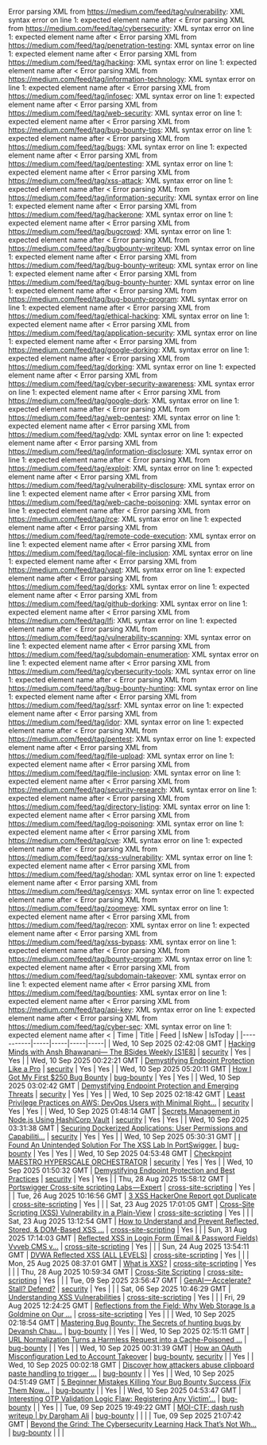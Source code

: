 Error parsing XML from https://medium.com/feed/tag/vulnerability: XML syntax error on line 1: expected element name after <
Error parsing XML from https://medium.com/feed/tag/cybersecurity: XML syntax error on line 1: expected element name after <
Error parsing XML from https://medium.com/feed/tag/penetration-testing: XML syntax error on line 1: expected element name after <
Error parsing XML from https://medium.com/feed/tag/hacking: XML syntax error on line 1: expected element name after <
Error parsing XML from https://medium.com/feed/tag/information-technology: XML syntax error on line 1: expected element name after <
Error parsing XML from https://medium.com/feed/tag/infosec: XML syntax error on line 1: expected element name after <
Error parsing XML from https://medium.com/feed/tag/web-security: XML syntax error on line 1: expected element name after <
Error parsing XML from https://medium.com/feed/tag/bug-bounty-tips: XML syntax error on line 1: expected element name after <
Error parsing XML from https://medium.com/feed/tag/bugs: XML syntax error on line 1: expected element name after <
Error parsing XML from https://medium.com/feed/tag/pentesting: XML syntax error on line 1: expected element name after <
Error parsing XML from https://medium.com/feed/tag/xss-attack: XML syntax error on line 1: expected element name after <
Error parsing XML from https://medium.com/feed/tag/information-security: XML syntax error on line 1: expected element name after <
Error parsing XML from https://medium.com/feed/tag/hackerone: XML syntax error on line 1: expected element name after <
Error parsing XML from https://medium.com/feed/tag/bugcrowd: XML syntax error on line 1: expected element name after <
Error parsing XML from https://medium.com/feed/tag/bugbounty-writeup: XML syntax error on line 1: expected element name after <
Error parsing XML from https://medium.com/feed/tag/bug-bounty-writeup: XML syntax error on line 1: expected element name after <
Error parsing XML from https://medium.com/feed/tag/bug-bounty-hunter: XML syntax error on line 1: expected element name after <
Error parsing XML from https://medium.com/feed/tag/bug-bounty-program: XML syntax error on line 1: expected element name after <
Error parsing XML from https://medium.com/feed/tag/ethical-hacking: XML syntax error on line 1: expected element name after <
Error parsing XML from https://medium.com/feed/tag/application-security: XML syntax error on line 1: expected element name after <
Error parsing XML from https://medium.com/feed/tag/google-dorking: XML syntax error on line 1: expected element name after <
Error parsing XML from https://medium.com/feed/tag/dorking: XML syntax error on line 1: expected element name after <
Error parsing XML from https://medium.com/feed/tag/cyber-security-awareness: XML syntax error on line 1: expected element name after <
Error parsing XML from https://medium.com/feed/tag/google-dork: XML syntax error on line 1: expected element name after <
Error parsing XML from https://medium.com/feed/tag/web-pentest: XML syntax error on line 1: expected element name after <
Error parsing XML from https://medium.com/feed/tag/vdp: XML syntax error on line 1: expected element name after <
Error parsing XML from https://medium.com/feed/tag/information-disclosure: XML syntax error on line 1: expected element name after <
Error parsing XML from https://medium.com/feed/tag/exploit: XML syntax error on line 1: expected element name after <
Error parsing XML from https://medium.com/feed/tag/vulnerability-disclosure: XML syntax error on line 1: expected element name after <
Error parsing XML from https://medium.com/feed/tag/web-cache-poisoning: XML syntax error on line 1: expected element name after <
Error parsing XML from https://medium.com/feed/tag/rce: XML syntax error on line 1: expected element name after <
Error parsing XML from https://medium.com/feed/tag/remote-code-execution: XML syntax error on line 1: expected element name after <
Error parsing XML from https://medium.com/feed/tag/local-file-inclusion: XML syntax error on line 1: expected element name after <
Error parsing XML from https://medium.com/feed/tag/vapt: XML syntax error on line 1: expected element name after <
Error parsing XML from https://medium.com/feed/tag/dorks: XML syntax error on line 1: expected element name after <
Error parsing XML from https://medium.com/feed/tag/github-dorking: XML syntax error on line 1: expected element name after <
Error parsing XML from https://medium.com/feed/tag/lfi: XML syntax error on line 1: expected element name after <
Error parsing XML from https://medium.com/feed/tag/vulnerability-scanning: XML syntax error on line 1: expected element name after <
Error parsing XML from https://medium.com/feed/tag/subdomain-enumeration: XML syntax error on line 1: expected element name after <
Error parsing XML from https://medium.com/feed/tag/cybersecurity-tools: XML syntax error on line 1: expected element name after <
Error parsing XML from https://medium.com/feed/tag/bug-bounty-hunting: XML syntax error on line 1: expected element name after <
Error parsing XML from https://medium.com/feed/tag/ssrf: XML syntax error on line 1: expected element name after <
Error parsing XML from https://medium.com/feed/tag/idor: XML syntax error on line 1: expected element name after <
Error parsing XML from https://medium.com/feed/tag/pentest: XML syntax error on line 1: expected element name after <
Error parsing XML from https://medium.com/feed/tag/file-upload: XML syntax error on line 1: expected element name after <
Error parsing XML from https://medium.com/feed/tag/file-inclusion: XML syntax error on line 1: expected element name after <
Error parsing XML from https://medium.com/feed/tag/security-research: XML syntax error on line 1: expected element name after <
Error parsing XML from https://medium.com/feed/tag/directory-listing: XML syntax error on line 1: expected element name after <
Error parsing XML from https://medium.com/feed/tag/log-poisoning: XML syntax error on line 1: expected element name after <
Error parsing XML from https://medium.com/feed/tag/cve: XML syntax error on line 1: expected element name after <
Error parsing XML from https://medium.com/feed/tag/xss-vulnerability: XML syntax error on line 1: expected element name after <
Error parsing XML from https://medium.com/feed/tag/shodan: XML syntax error on line 1: expected element name after <
Error parsing XML from https://medium.com/feed/tag/censys: XML syntax error on line 1: expected element name after <
Error parsing XML from https://medium.com/feed/tag/zoomeye: XML syntax error on line 1: expected element name after <
Error parsing XML from https://medium.com/feed/tag/recon: XML syntax error on line 1: expected element name after <
Error parsing XML from https://medium.com/feed/tag/xss-bypass: XML syntax error on line 1: expected element name after <
Error parsing XML from https://medium.com/feed/tag/bounty-program: XML syntax error on line 1: expected element name after <
Error parsing XML from https://medium.com/feed/tag/subdomain-takeover: XML syntax error on line 1: expected element name after <
Error parsing XML from https://medium.com/feed/tag/bounties: XML syntax error on line 1: expected element name after <
Error parsing XML from https://medium.com/feed/tag/api-key: XML syntax error on line 1: expected element name after <
Error parsing XML from https://medium.com/feed/tag/cyber-sec: XML syntax error on line 1: expected element name after <
| Time | Title | Feed | IsNew | IsToday |
|-----------|-----|-----|-----|-----|
| Wed, 10 Sep 2025 02:42:08 GMT | [Hacking Minds with Ansh Bhawanani— The BSides Weekly \[S1E8\]](https://freedium.cfd/https://medium.com/p/69be171b58d8) | [security](https://medium.com/feed/tag/security) | Yes | Yes |
| Wed, 10 Sep 2025 00:22:21 GMT | [Demystifying Endpoint Protection Like a Pro](https://freedium.cfd/https://medium.com/p/6c481bd9f0a0) | [security](https://medium.com/feed/tag/security) | Yes | Yes |
| Wed, 10 Sep 2025 05:20:11 GMT | [How I Got My First $250 Bug Bounty](https://freedium.cfd/https://medium.com/p/63f500fb4bf8) | [bug-bounty](https://medium.com/feed/tag/bug-bounty) | Yes | Yes |
| Wed, 10 Sep 2025 03:02:42 GMT | [Demystifying Endpoint Protection and Emerging Threats](https://freedium.cfd/https://medium.com/p/2bd985f2c22e) | [security](https://medium.com/feed/tag/security) | Yes | Yes |
| Wed, 10 Sep 2025 02:18:42 GMT | [Least Privilege Practices on AWS: DevOps Users with Minimal Right...](https://freedium.cfd/https://medium.com/p/ca7cb908501f) | [security](https://medium.com/feed/tag/security) | Yes | Yes |
| Wed, 10 Sep 2025 01:48:14 GMT | [Secrets Management in Node.js Using HashiCorp Vault](https://freedium.cfd/https://medium.com/p/b3dfd663dc39) | [security](https://medium.com/feed/tag/security) | Yes | Yes |
| Wed, 10 Sep 2025 03:31:38 GMT | [Securing Dockerized Applications: User Permissions and Capabiliti...](https://freedium.cfd/https://medium.com/p/54841c5bed9e) | [security](https://medium.com/feed/tag/security) | Yes | Yes |
| Wed, 10 Sep 2025 05:30:31 GMT | [I Found An Unintended Solution For The XSS Lab In PortSwigger.](https://freedium.cfd/https://medium.com/p/77b1f4d8512c) | [bug-bounty](https://medium.com/feed/tag/bug-bounty) | Yes | Yes |
| Wed, 10 Sep 2025 04:53:48 GMT | [Checkpoint MAESTRO HYPERSCALE ORCHESTRATOR](https://freedium.cfd/https://medium.com/p/b72e3b18b5c3) | [security](https://medium.com/feed/tag/security) | Yes | Yes |
| Wed, 10 Sep 2025 01:50:32 GMT | [Demystifying Endpoint Protection and Best Practices](https://freedium.cfd/https://medium.com/p/47e60def9408) | [security](https://medium.com/feed/tag/security) | Yes | Yes |
| Thu, 28 Aug 2025 15:58:12 GMT | [Portswigger Cross-site scripting Labs — Expert](https://freedium.cfd/https://medium.com/p/16c4eb15eec3) | [cross-site-scripting](https://medium.com/feed/tag/cross-site-scripting) | Yes |  |
| Tue, 26 Aug 2025 10:16:56 GMT | [3 XSS HackerOne Report got Duplicate](https://freedium.cfd/https://medium.com/p/d38db9d3e771) | [cross-site-scripting](https://medium.com/feed/tag/cross-site-scripting) | Yes |  |
| Sat, 23 Aug 2025 17:01:05 GMT | [Cross-Site Scripting (XSS) Vulnerability in a Plain-View](https://freedium.cfd/https://medium.com/p/69c918793d2d) | [cross-site-scripting](https://medium.com/feed/tag/cross-site-scripting) | Yes |  |
| Sat, 23 Aug 2025 13:12:54 GMT | [How to Understand and Prevent Reflected, Stored, & DOM-Based XSS ...](https://freedium.cfd/https://medium.com/p/f2ec7a31d945) | [cross-site-scripting](https://medium.com/feed/tag/cross-site-scripting) | Yes |  |
| Sun, 31 Aug 2025 17:14:03 GMT | [Reflected XSS in Login Form (Email & Password Fields) Vvveb CMS v...](https://freedium.cfd/https://medium.com/p/18800186804d) | [cross-site-scripting](https://medium.com/feed/tag/cross-site-scripting) | Yes |  |
| Sun, 24 Aug 2025 13:54:11 GMT | [DVWA Reflected XSS (ALL LEVELS)](https://freedium.cfd/https://medium.com/p/616e561dd674) | [cross-site-scripting](https://medium.com/feed/tag/cross-site-scripting) | Yes |  |
| Mon, 25 Aug 2025 08:37:01 GMT | [What is XXS?](https://freedium.cfd/https://medium.com/p/47bfc3b28e6e) | [cross-site-scripting](https://medium.com/feed/tag/cross-site-scripting) | Yes |  |
| Thu, 28 Aug 2025 10:59:34 GMT | [Cross-Site Scripting](https://freedium.cfd/https://medium.com/p/5bd920e7cd02) | [cross-site-scripting](https://medium.com/feed/tag/cross-site-scripting) | Yes |  |
| Tue, 09 Sep 2025 23:56:47 GMT | [GenAI — Accelerate? Stall? Defend?](https://freedium.cfd/https://medium.com/p/3d47aa7fecbd) | [security](https://medium.com/feed/tag/security) | Yes |  |
| Sat, 06 Sep 2025 10:46:29 GMT | [Understanding XSS Vulnerabilities](https://freedium.cfd/https://medium.com/p/8ddc5aadeb37) | [cross-site-scripting](https://medium.com/feed/tag/cross-site-scripting) | Yes |  |
| Fri, 29 Aug 2025 12:24:25 GMT | [Reflections from the Field: Why Web Storage Is a Goldmine on Our ...](https://freedium.cfd/https://medium.com/p/75435c008f86) | [cross-site-scripting](https://medium.com/feed/tag/cross-site-scripting) | Yes |  |
| Wed, 10 Sep 2025 02:18:54 GMT | [Mastering Bug Bounty: The Secrets of hunting bugs by Devansh Chau...](https://freedium.cfd/https://medium.com/p/8d8932a5089a) | [bug-bounty](https://medium.com/feed/tag/bug-bounty) |  | Yes |
| Wed, 10 Sep 2025 02:15:11 GMT | [URL Normalization Turns a Harmless Request into a Cache-Poisoned ...](https://freedium.cfd/https://medium.com/p/57d1a68f08d2) | [bug-bounty](https://medium.com/feed/tag/bug-bounty) |  | Yes |
| Wed, 10 Sep 2025 00:31:39 GMT | [How an OAuth Misconfiguration Led to Account Takeover](https://freedium.cfd/https://medium.com/p/b6f3e3837974) | [bug-bounty](https://medium.com/feed/tag/bug-bounty), [security](https://medium.com/feed/tag/security) |  | Yes |
| Wed, 10 Sep 2025 00:02:18 GMT | [Discover how attackers abuse clipboard paste handling to trigger ...](https://freedium.cfd/https://medium.com/p/65251336bb2e) | [bug-bounty](https://medium.com/feed/tag/bug-bounty) |  | Yes |
| Wed, 10 Sep 2025 04:51:49 GMT | [5 Beginner Mistakes Killing Your Bug Bounty Success (Fix Them Now...](https://freedium.cfd/https://medium.com/p/4ad55128d1a9) | [bug-bounty](https://medium.com/feed/tag/bug-bounty) |  | Yes |
| Wed, 10 Sep 2025 04:53:47 GMT | [Interesting OTP Validation Logic  Flaw: Registering Any Victim’...](https://freedium.cfd/https://medium.com/p/90f7ec989b1e) | [bug-bounty](https://medium.com/feed/tag/bug-bounty) |  | Yes |
| Tue, 09 Sep 2025 19:49:22 GMT | [MOI-CTF: dash rush writeup \| by Dargham Ali](https://freedium.cfd/https://medium.com/p/13cafb958bc1) | [bug-bounty](https://medium.com/feed/tag/bug-bounty) |  |  |
| Tue, 09 Sep 2025 21:07:42 GMT | [Beyond the Grind: The Cybersecurity Learning Hack That’s Not Wh...](https://freedium.cfd/https://medium.com/p/3a0254b0023f) | [bug-bounty](https://medium.com/feed/tag/bug-bounty) |  |  |

